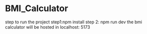 # BMI_Calculator

step to run the project
  step1:npm install
  step 2: npm run dev
the bmi calculator will be hosted in localhost: 5173
